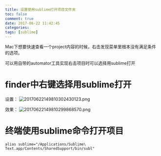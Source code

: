 ```yaml
---
title: 设置使用sublime打开项目文件夹
toc: false
comment: true
date: 2017-06-22 11:42:45
categories: 
tags: [sublime]
---
```






Mac下想要快速查看一个project内容的时候，右击发现菜单里根本没有满足条件的选项。

可以用自带的automator工具实现右击项目时可以选择用sublime打开

<!--more-->
# finder中右键选择用sublime打开

设置：
![20170622149810302430123.png](http://o9xbyqajf.bkt.clouddn.com/20170622149810302430123.png)

效果：
![20170622149810299868570.png](http://o9xbyqajf.bkt.clouddn.com/20170622149810299868570.png)


# 终端使用sublime命令打开项目

```
alias sublime="/Applications/Sublime\ Text.app/Contents/SharedSupport/bin/subl"
```